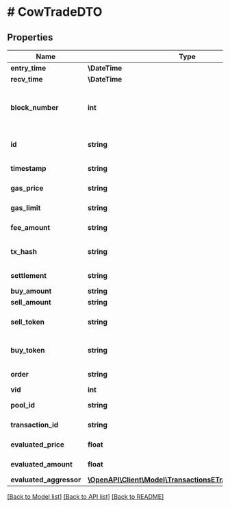 # # CowTradeDTO

## Properties

Name | Type | Description | Notes
------------ | ------------- | ------------- | -------------
**entry_time** | **\DateTime** |  | [optional]
**recv_time** | **\DateTime** |  | [optional]
**block_number** | **int** | Number of block in which entity was recorded. | [optional]
**id** | **string** | Identifier, format: (order id)|(transaction hash)|(event index). | [optional]
**timestamp** | **string** | Block&#39;s timestamp. | [optional]
**gas_price** | **string** | Transaction&#39;s gas price. | [optional]
**gas_limit** | **string** | Transaction&#39;s gas limit. | [optional]
**fee_amount** | **string** | Trade&#39;s fee amount. | [optional]
**tx_hash** | **string** | Trade event transaction hash. | [optional]
**settlement** | **string** | Reference to settlement. | [optional]
**buy_amount** | **string** | Buy amount. | [optional]
**sell_amount** | **string** | Sell amount. | [optional]
**sell_token** | **string** | Address of token that is sold. | [optional]
**buy_token** | **string** | Address of token that is bought. | [optional]
**order** | **string** | Reference to order. | [optional]
**vid** | **int** |  | [optional]
**pool_id** | **string** |  | [optional] [readonly]
**transaction_id** | **string** |  | [optional] [readonly]
**evaluated_price** | **float** |  | [optional] [readonly]
**evaluated_amount** | **float** |  | [optional] [readonly]
**evaluated_aggressor** | [**\OpenAPI\Client\Model\TransactionsETradeAggressiveSide**](TransactionsETradeAggressiveSide.md) |  | [optional]

[[Back to Model list]](../../README.md#models) [[Back to API list]](../../README.md#endpoints) [[Back to README]](../../README.md)
